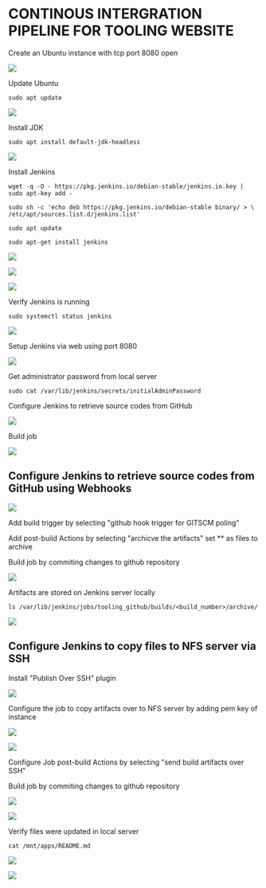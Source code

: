 # CONTINOUS INTERGRATION PIPELINE FOR TOOLING WEBSITE

Create an Ubuntu instance with tcp port 8080 open

![](images/1.png)

Update Ubuntu

`sudo apt update`

![](images/2.png)

Install JDK

`sudo apt install default-jdk-headless`

![](images/3.png)

Install Jenkins

`wget -q -O - https://pkg.jenkins.io/debian-stable/jenkins.io.key | sudo apt-key add -`

`sudo sh -c 'echo deb https://pkg.jenkins.io/debian-stable binary/ > \ /etc/apt/sources.list.d/jenkins.list'`

`sudo apt update`

`sudo apt-get install jenkins`

![](images/4.png)

![](images/5.png)

![](images/6.png)

Verify Jenkins is running 

`sudo systemctl status jenkins`

![](images/7.png)

Setup Jenkins via web using port 8080

![](images/8.png)

Get administrator password from local server

`sudo cat /var/lib/jenkins/secrets/initialAdminPassword`

 Configure Jenkins to retrieve source codes from GitHub

![](images/10.png)


Build job

![](images/11.png)

## Configure Jenkins to retrieve source codes from GitHub using Webhooks

![](images/9.png)

Add build trigger by selecting "github hook trigger for GITSCM poling"

Add post-build Actions by selecting "archicve the artifacts" set ** as files to archive 

Build job by commiting changes to github repository 

![](images/12.png)

Artifacts are stored on Jenkins server locally

`ls /var/lib/jenkins/jobs/tooling_github/builds/<build_number>/archive/` 

![](images/13.png)

## Configure Jenkins to copy files to NFS server via SSH

Install "Publish Over SSH" plugin

![](images/14.png)

Configure the job to copy artifacts over to NFS server by adding pem key of instance

![](images/15.png)

![](images/16.png)

Configure Job post-build Actions by selecting "send build artifacts over SSH"

Build job by commiting changes to github repository 

![](images/17.png)

![](images/18.png)

Verify files were updated in local server 

`cat /mnt/apps/README.md`

![](images/19.png)

![](images/20.png)